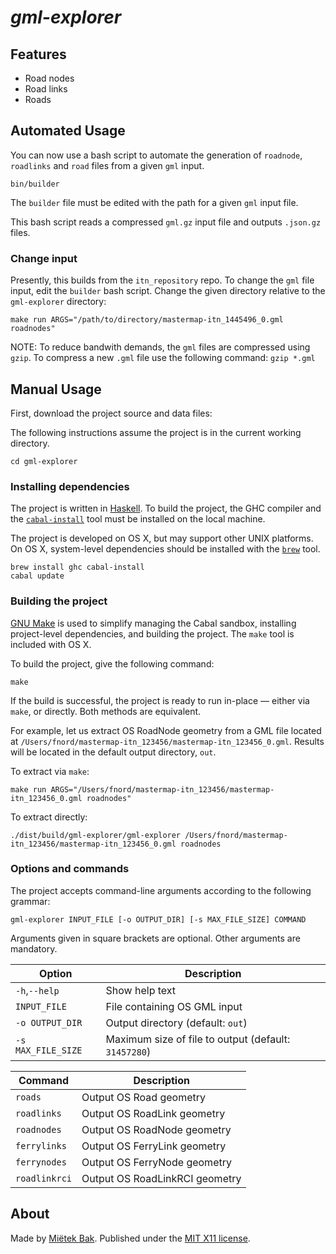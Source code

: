 _gml-explorer_
==============


Features
--------

- Road nodes
- Road links
- Roads

Automated Usage
-----

You can now use a bash script to automate the generation of `roadnode`, `roadlinks` and `road` files from a given `gml` input.

`bin/builder`

The `builder` file must be edited with the path for a given `gml` input file.

This bash script reads a compressed `gml.gz` input file and outputs `.json.gz` files. 

### Change input
Presently, this builds from the `itn_repository` repo. To change the `gml` file input, edit the `builder` bash script. Change the given directory relative to the `gml-explorer` directory:

`make run ARGS="/path/to/directory/mastermap-itn_1445496_0.gml roadnodes"`

NOTE: To reduce bandwith demands, the `gml` files are compressed using `gzip`. To compress a new `.gml` file use the following command: `gzip *.gml`


Manual Usage
-----

First, download the project source and data files:

The following instructions assume the project is in the current working directory.

```
cd gml-explorer
```

### Installing dependencies

The project is written in [Haskell](https://www.haskell.org/).  To build the project, the GHC compiler and the [`cabal-install`](https://www.haskell.org/cabal/) tool must be installed on the local machine.

The project is developed on OS X, but may support other UNIX platforms.  On OS X, system-level dependencies should be installed with the [`brew`](http://brew.sh/) tool.

```
brew install ghc cabal-install
cabal update
```


### Building the project

[GNU Make](https://www.gnu.org/software/make/) is used to simplify managing the Cabal sandbox, installing project-level dependencies, and building the project.  The `make` tool is included with OS X.

To build the project, give the following command:

```
make
```

If the build is successful, the project is ready to run in-place — either via `make`, or directly.  Both methods are equivalent.

For example, let us extract OS RoadNode geometry from a GML file located at `/Users/fnord/mastermap-itn_123456/mastermap-itn_123456_0.gml`.  Results will be located in the default output directory, `out`.

To extract via `make`:

```
make run ARGS="/Users/fnord/mastermap-itn_123456/mastermap-itn_123456_0.gml roadnodes"
```

To extract directly:

```
./dist/build/gml-explorer/gml-explorer /Users/fnord/mastermap-itn_123456/mastermap-itn_123456_0.gml roadnodes
```


### Options and commands

The project accepts command-line arguments according to the following grammar:

```
gml-explorer INPUT_FILE [-o OUTPUT_DIR] [-s MAX_FILE_SIZE] COMMAND
```

Arguments given in square brackets are optional.  Other arguments are mandatory.

Option             | Description
------------------ | -----------
`-h`,`--help`      | Show help text
`INPUT_FILE`       | File containing OS GML input
`-o OUTPUT_DIR`    | Output directory (default: `out`)
`-s MAX_FILE_SIZE` | Maximum size of file to output (default: `31457280`)

Command        | Description
------------   | -----------
`roads`        | Output OS Road geometry
`roadlinks`    | Output OS RoadLink geometry
`roadnodes`    | Output OS RoadNode geometry
`ferrylinks`   | Output OS FerryLink geometry
`ferrynodes`   | Output OS FerryNode geometry
`roadlinkrci` | Output OS RoadLinkRCI geometry


About
-----

Made by [Miëtek Bak](https://mietek.io/).  Published under the [MIT X11 license](LICENSE.md).
